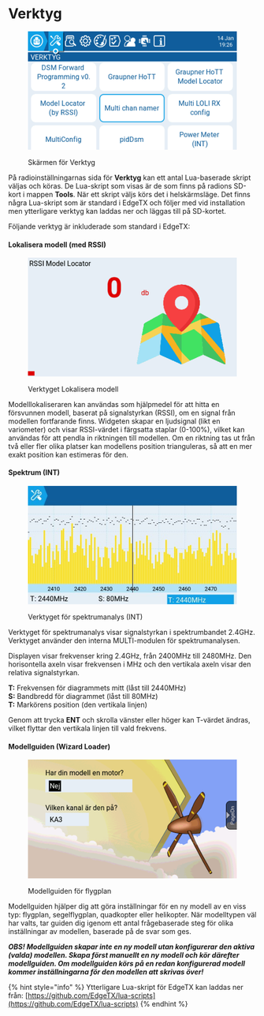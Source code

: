 # Verktyg

<figure><img src="../../../.gitbook/assets/tools.png" alt=""><figcaption><p>Skärmen för Verktyg</p></figcaption></figure>

På radioinställningarnas sida för **Verktyg** kan ett antal Lua-baserade skript väljas och köras. De Lua-skript som visas är de som finns på radions SD-kort i mappen **Tools**. När ett skript väljs körs det i helskärmsläge. Det finns några Lua-skript som är standard i EdgeTX och följer med vid installation men ytterligare verktyg kan laddas ner och läggas till på SD-kortet.&#x20;

Följande verktyg är inkluderade som standard i EdgeTX:

#### Lokalisera modell (med RSSI)

<figure><img src="../../../.gitbook/assets/rssi.png" alt=""><figcaption><p>Verktyget Lokalisera modell</p></figcaption></figure>

Modelllokaliseraren kan användas som hjälpmedel för att hitta en försvunnen modell, baserat på signalstyrkan (RSSI), om en signal från modellen fortfarande finns. Widgeten skapar en ljudsignal (likt en variometer) och visar RSSI-värdet i färgsatta staplar (0-100%), vilket kan användas för att pendla in riktningen till modellen. Om en riktning tas ut från två eller fler olika platser kan modellens position trianguleras, så att en mer exakt position kan estimeras för den.

#### Spektrum (INT)

<figure><img src="../../../.gitbook/assets/spectrum-int.jpg" alt=""><figcaption><p>Verktyget för spektrumanalys (INT)</p></figcaption></figure>

Verktyget för spektrumanalys visar signalstyrkan i spektrumbandet 2.4GHz. Verktyget använder den interna MULTI-modulen för spektrumanalysen.

Displayen visar frekvenser kring 2.4GHz, från 2400MHz till 2480MHz. Den horisontella axeln visar frekvensen i MHz och den vertikala axeln visar den relativa signalstyrkan.

**T:** Frekvensen för diagrammets mitt (låst till 2440MHz)\
**S:** Bandbredd för diagrammet (låst till 80MHz)\
**T:** Markörens position (den vertikala linjen)

Genom att trycka **ENT** och skrolla vänster eller höger kan T-värdet ändras, vilket flyttar den vertikala linjen till vald frekvens.

#### Modellguiden (Wizard Loader)

<figure><img src="../../../.gitbook/assets/wizard2.png" alt=""><figcaption><p>Modellguiden för flygplan</p></figcaption></figure>

Modellguiden hjälper dig att göra inställningar för en ny modell av en viss typ: flygplan, segelflygplan, quadkopter eller helikopter. När modelltypen väl har valts, tar guiden dig igenom ett antal frågebaserade steg för olika inställningar av modellen, baserade på de svar som ges.

_**OBS! Modellguiden skapar inte en ny modell utan konfigurerar den aktiva (valda) modellen. Skapa först manuellt en ny modell och kör därefter modellguiden. Om modellguiden körs på en redan konfigurerad modell kommer inställningarna för den modellen att skrivas över!**_

{% hint style="info" %}
Ytterligare Lua-skript för EdgeTX kan laddas ner från: [https://github.com/EdgeTX/lua-scripts](https://github.com/EdgeTX/lua-scripts)
{% endhint %}
